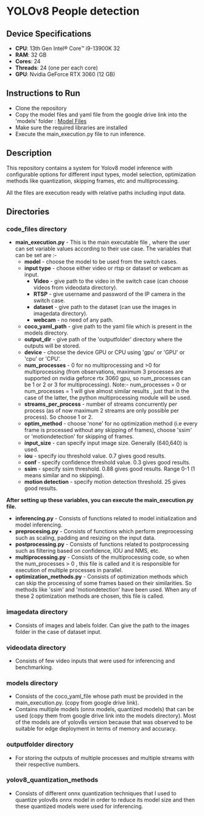 # YOLOv8 People detection 

## Device Specifications
- **CPU**: 13th Gen Intel® Core™ i9-13900K 32
- **RAM**: 32 GB
- **Cores**: 24
- **Threads**: 24 (one per each core)
- **GPU**: Nvidia GeForce RTX 3060 (12 GB)

## Instructions to Run 
- Clone the repository
- Copy the model files and yaml file from the google drive link into the 'models' folder : [Model Files](link_here)
- Make sure the required libraries are installed
- Execute the main_execution.py file to run inference.

## Description
This repository contains a system for Yolov8 model inference with configurable options for different input types, model selection, optimization methods like quantization, skipping frames, etc  and multiprocessing. 

All the files are execution ready with relative paths including input data.

## Directories
### **code_files directory** 
- **main_execution.py** - This is the main executable file , where the user can set variable values according to their use case. The variables that can be set are :-
  - **model** - choose the model to be used from the switch cases.
  - **input type** - choose either video or rtsp or dataset or webcam as input.
    - **Video** - give path to the video in the switch case (can choose videos from videodata directory).
    - **RTSP** - give username and password of the IP camera in the switch case.
    - **dataset** - give path to the dataset (can use the images in imagedata directory).
    - **webcam** - no need of any path.
  - **coco_yaml_path** - give path to the yaml file which is present in the models directory.
  - **output_dir** - give path of the 'outputfolder' directory where the outputs will be stored.
  - **device** - choose the device GPU or CPU using 'gpu' or  'GPU' or 'cpu' or 'CPU'.
  - **num_processes** - 0 for no multiprocessing and >0 for multiprocessing (from observations, maximum 3 processes are supported on nvidia geforce rtx 3060 gpu, so num_processes can be 1 or 2 or 3 for multiprocessing).                                                                                                                                                                                       Note:- num_processes = 0 or num_processes = 1 will give almost similar results , just that in the case of the latter, the python multiprocessing module will be used.
  - **streams_per_process** - number of streams concurrently per process (as of now maximum 2 streams are only possible per process). So choose 1 or 2.
  - **optim_method** - choose 'none' for no optimization method (i.e every frame is processed without any skipping of frames), choose 'ssim' or 'motiondetection' for skipping of frames.
  - **input_size** - can specify input image size. Generally (640,640) is used.
  - **iou** - specify iou threshold value. 0.7 gives good results.
  - **conf** - specify confidence threshold value. 0.3 gives good results.
  - **ssim** - specify ssim threshold. 0.88 gives good results. Range 0-1 (1 means similar and no skipping).
  - **motion detection** - specify motion detection threshold. 25 gives good results.

**After setting up these variables, you can execute the main_execution.py file.**

- **inferencing.py** - Consists of functions related to model initialization and model inferencing.
- **preprocesing.py** - Consists of functions which perform preprocessing such as scaling, padding and resizing on the input data.
- **postprocessing.py** - Consists of functions related to postprocessing such as filtering based on confidence, IOU and NMS, etc.
- **multiprocessing.py** - Consists of the multiprocessing code, so when the num_processes > 0 , this file is called and it is responsible for execution of multiple processes in parallel.
- **optimization_methods.py** - Consists of optimization methods which can skip the processing of some frames based on their similarities. So methods like 'ssim' and 'motiondetection' have been used. When any of these 2 optimization methods are chosen, this file is called.

### **imagedata directory** 
-  Consists of images and labels folder. Can give the path to the images folder in the case of dataset input.

### **videodata directory**
-  Consists of few video inputs that were used for inferencing and benchmarking.

### **models directory**
- Consists of the coco_yaml_file whose path must be provided in the main_execution.py. (copy from google drive link). 
- Contains multiple models (onnx models, quantized models) that can be used (copy them from google drive link into the models directory). Most of the models are of yolov8s version because that was observed to be suitable for edge deployment in terms of memory and accuracy.

### **outputfolder directory**
- For storing the outputs of multiple processes and multiple streams with their respective numbers.

### **yolov8_quantization_methods** 
- Consists of different onnx quantization techniques that I used to quantize yolov8s onnx model in order to reduce its model size and then these quantized models were used for inferencing.




